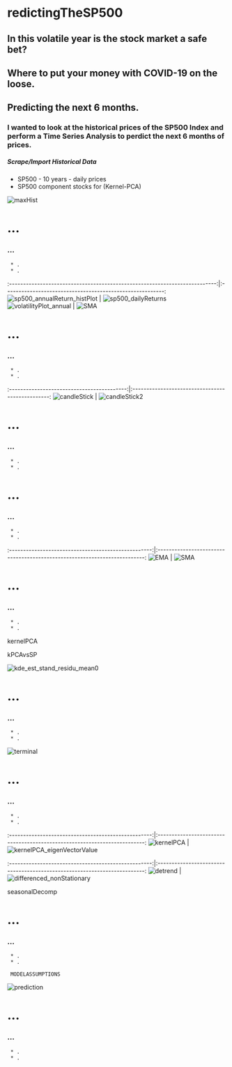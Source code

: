 # redictingTheSP500

## In this volatile year is the stock market a safe bet?
## Where to put your money with COVID-19 on the loose.  
## Predicting the next 6 months.


### I wanted to look at the historical prices of the SP500 Index and perform a Time Series Analysis to perdict the next 6 months of prices.
##### Scrape/Import Historical Data
* SP500 - 10 years - daily prices
* SP500 component stocks for (Kernel-PCA)

![maxHist](src/images/SP500_MAX_HISTORY_TS.png)


# ...
### ...
     * .
     * .                                                                                       
:--------------------------------------------------------------------------:|:---------------------------------------------------------:
![sp500_annualReturn_histPlot](src/images/sp500_annualReturn_histPlot.png)  |  ![sp500_dailyReturns](src/images/sp500_dailyReturns.png)
![volatilityPlot_annual](src/images/volatilityPlot_annual.png)              |  ![SMA](src/images/SMA.png)


# ...
### ...
     * .
     * .
:------------------------------------------:|:------------------------------------------------:
![candleStick](src/images/candleStick.png)  |  ![candleStick2](src/images/candleStick2.png)    

# ...
### ...
     * .
     * .



# ...
### ...
     * .
     * .
:---------------------------------------------------:|:-------------------------------------------------------------------------:
![EMA](src/images/EMA.png)                           |  ![SMA](src/images/SMA.png)

# ...
### ...
     * .
     * .
     
 kernelPCA
 
 kPCAvsSP
 
 
![kde_est_stand_residu_mean0](src/images/kde_est_stand_residu_mean0.png) 

# ...
### ...
     * .
     * .
![terminal](src/images/terminal.png) 

# ...
### ...
     * .
     * .
:---------------------------------------------------:|:-------------------------------------------------------------------------:
![kernelPCA](src/images/kernelPCA.png)               |  ![kernelPCA_eigenVectorValue](src/images/kernelPCA_eigenVectorValue.png)




:---------------------------------------------------:|:-------------------------------------------------------------------------:
![detrend](src/images/detrend.png)                   |  ![differenced_nonStationary](src/images/differenced_nonStationary.png)

seasonalDecomp

# ...
### ...
     * .
     * .
     
     MODELASSUMPTIONS
![prediction](src/images/prediction.png)   

# ...
### ...
     * .
     * .
